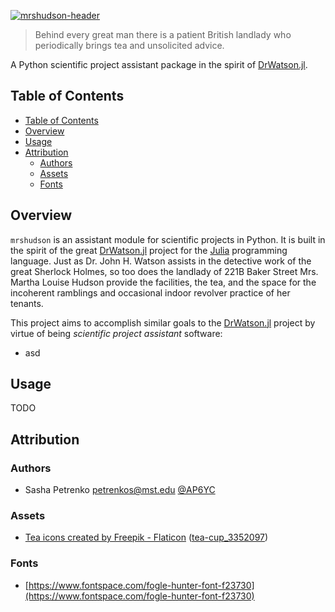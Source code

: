 [![mrshudson-header](https://github.com/AP6YC/FileStorage/blob/main/mrshudson/header.png?raw=true)][docs-url]

> Behind every great man there is a patient British landlady who periodically brings tea and unsolicited advice.

A Python scientific project assistant package in the spirit of [DrWatson.jl][drwatson-docs].

[docs-url]: https://github.com/AP6YC/mrshudson
[drwatson-docs]: https://juliadynamics.github.io/DrWatson.jl/dev/
[julia-url]: https://julialang.org/

## Table of Contents

- [Table of Contents](#table-of-contents)
- [Overview](#overview)
- [Usage](#usage)
- [Attribution](#attribution)
  - [Authors](#authors)
  - [Assets](#assets)
  - [Fonts](#fonts)

## Overview

`mrshudson` is an assistant module for scientific projects in Python.
It is built in the spirit of the great [DrWatson.jl][drwatson-docs] project for the [Julia][julia-url] programming language.
Just as Dr. John H. Watson assists in the detective work of the great Sherlock Holmes, so too does the landlady of 221B Baker Street Mrs. Martha Louise Hudson provide the facilities, the tea, and the space for the incoherent ramblings and occasional indoor revolver practice of her tenants.

This project aims to accomplish similar goals to the [DrWatson.jl][drwatson-docs] project by virtue of being *scientific project assistant* software:

- asd

## Usage

TODO

## Attribution

### Authors

- Sasha Petrenko <petrenkos@mst.edu> [@AP6YC](https://github.com/AP6YC)

### Assets

- [Tea icons created by Freepik - Flaticon](https://www.flaticon.com/free-icons/tea) ([tea-cup_3352097](https://www.flaticon.com/free-icon/tea-cup_3352097))

### Fonts

- [https://www.fontspace.com/fogle-hunter-font-f23730](https://www.fontspace.com/fogle-hunter-font-f23730)
